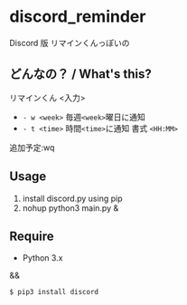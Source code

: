 # discord_reminder
Discord 版 リマインくんっぽいの

## どんなの？ / What's this?
リマインくん <入力>
- `- w <week>` 毎週`<week>`曜日に通知
- `- t <time>` 時間`<time>`に通知 書式 `<HH:MM>`

追加予定:wq

## Usage
1. install discord.py using pip
2. nohup python3 main.py &

## Require
- Python 3.x

&&

```zsh
$ pip3 install discord
```